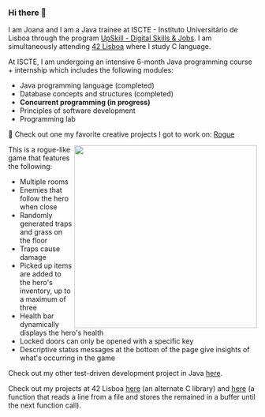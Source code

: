 ### Hi there 👋

I am Joana and I am a Java trainee at ISCTE - Instituto Universitário de Lisboa through the program <a href="https://upskill.pt/" target="blank">UpSkill - Digital Skills & Jobs</a>. I am simultaneously attending <a href="https://www.42lisboa.com/">42 Lisboa</a> where I study C language.

At ISCTE, I am undergoing an intensive 6-month Java programming course + internship which includes the following modules:
- Java programming language (completed)
- Database concepts and structures (completed)
- <b>Concurrent programming (in progress)</b>
- Principles of software development
- Programming lab



🌱 Check out one my favorite creative projects I got to work on: <a href="https://github.com/IronJoo/Rogue_UPskill2022_v1_Joana_Ferro">Rogue</a>

<img align='right' src="https://i.imgur.com/mUufNCC.png" width=370>

This is a rogue-like game that features the following:
- Multiple rooms
- Enemies that follow the hero when close
- Randomly generated traps and grass on the floor
- Traps cause damage
- Picked up items are added to the hero's inventory, up to a maximum of three
- Health bar dynamically displays the hero's health
- Locked doors can only be opened with a specific key
- Descriptive status messages at the bottom of the page give insights of what's occurring in the game

Check out my other test-driven development project in Java <a href='https://github.com/IronJoo/FinanceManager_UPskill2022_v1_Joana_Ferro'>here</a>.

Check out my projects at 42 Lisboa <a href='https://github.com/IronJoo/42-libft'>here</a> (an alternate C library) and <a href='https://github.com/IronJoo/get_next_line'>here</a> (a function that reads a line from a file and stores the remained in a buffer until the next function call).
